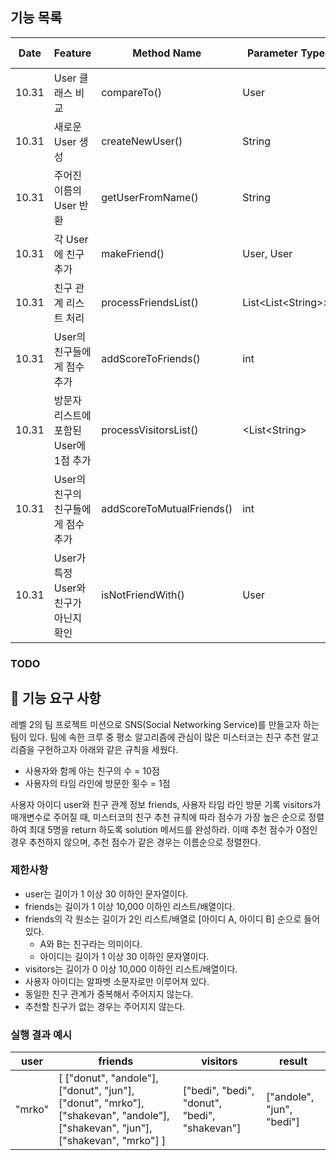 ## 기능 목록

| Date  | Feature                    | Method Name               | Parameter Type         | Return Type | Progress  |
|-------|----------------------------|---------------------------|------------------------|-------------|-----------|
| 10.31 | User 클래스 비교                | compareTo()               | User                   | int         | committed |
| 10.31 | 새로운 User 생성                | createNewUser()           | String                 | User        | committed |
| 10.31 | 주어진 이름의 User 반환            | getUserFromName()         | String                 | User        | committed |
| 10.31 | 각 User에 친구 추가              | makeFriend()              | User, User             | void        | committed |
| 10.31 | 친구 관계 리스트 처리               | processFriendsList()      | List\<List\<String\>\> | void        | committed |
| 10.31 | User의 친구들에게 점수 추가          | addScoreToFriends()       | int                    | void        | committed |
| 10.31 | 방문자 리스트에 포함된 User에 1점 추가   | processVisitorsList()     | <List\<String\>        | void        | committed |
| 10.31 | User의 친구의 친구들에게 점수 추가      | addScoreToMutualFriends() | int                    | void        | committed |
| 10.31 | User가 특정 User와 친구가 아닌지 확인 | isNotFriendWith()         | User                   | boolean     | committed |


### TODO

## 🚀 기능 요구 사항

레벨 2의 팀 프로젝트 미션으로 SNS(Social Networking Service)를 만들고자 하는 팀이 있다. 팀에 속한 크루 중 평소 알고리즘에 관심이 많은 미스터코는 친구 추천 알고리즘을 구현하고자 아래와 같은 규칙을 세웠다.

- 사용자와 함께 아는 친구의 수 = 10점 
- 사용자의 타임 라인에 방문한 횟수 = 1점

사용자 아이디 user와 친구 관계 정보 friends, 사용자 타임 라인 방문 기록 visitors가 매개변수로 주어질 때, 미스터코의 친구 추천 규칙에 따라 점수가 가장 높은 순으로 정렬하여 최대 5명을 return 하도록 solution 메서드를 완성하라. 이때 추천 점수가 0점인 경우 추천하지 않으며, 추천 점수가 같은 경우는 이름순으로 정렬한다.

### 제한사항

- user는 길이가 1 이상 30 이하인 문자열이다.
- friends는 길이가 1 이상 10,000 이하인 리스트/배열이다.
- friends의 각 원소는 길이가 2인 리스트/배열로 [아이디 A, 아이디 B] 순으로 들어있다.
  - A와 B는 친구라는 의미이다.
  - 아이디는 길이가 1 이상 30 이하인 문자열이다.
- visitors는 길이가 0 이상 10,000 이하인 리스트/배열이다.
- 사용자 아이디는 알파벳 소문자로만 이루어져 있다.
- 동일한 친구 관계가 중복해서 주어지지 않는다.
- 추천할 친구가 없는 경우는 주어지지 않는다.

### 실행 결과 예시

| user | friends | visitors | result |
| --- | --- | --- | --- |
| "mrko" | [ ["donut", "andole"], ["donut", "jun"], ["donut", "mrko"], ["shakevan", "andole"], ["shakevan", "jun"], ["shakevan", "mrko"] ] | ["bedi", "bedi", "donut", "bedi", "shakevan"] | ["andole", "jun", "bedi"] |
